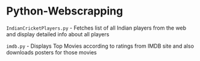 # Python-Webscrapping

`IndianCricketPlayers.py` - Fetches list of all Indian players from the web and display detailed info about all players

`imdb.py` - Displays Top Movies according to ratings from IMDB site and also downloads posters for those movies
